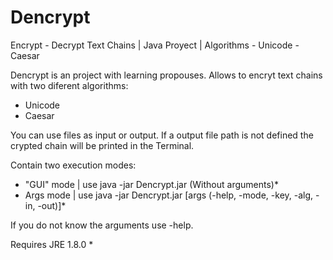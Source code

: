 # Dencrypt
Encrypt - Decrypt Text Chains | Java Proyect | Algorithms - Unicode - Caesar

Dencrypt is an project with learning propouses. Allows to encryt text chains with two diferent algorithms:
- Unicode
- Caesar

You can use files as input or output. If a output file path is not defined the crypted chain will be printed in the Terminal.

Contain two execution modes: 
- "GUI" mode | use java -jar Dencrypt.jar (Without arguments)*
- Args mode | use java -jar Dencrypt.jar [args (-help, -mode, -key, -alg, -in, -out)]*

If you do not know the arguments use -help.

Requires JRE 1.8.0 *

